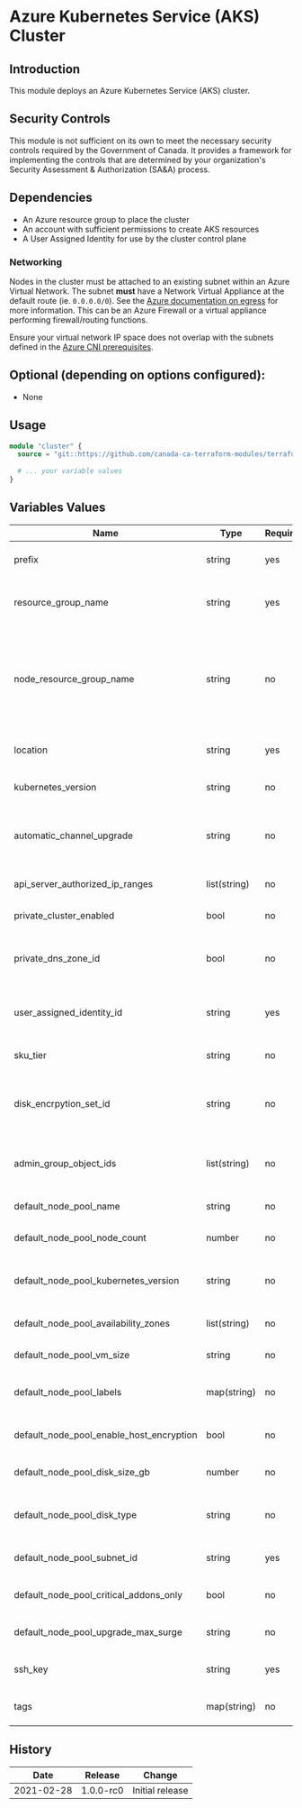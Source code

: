 # Azure Kubernetes Service (AKS) Cluster

## Introduction

This module deploys an Azure Kubernetes Service (AKS) cluster.

## Security Controls

This module is not sufficient on its own to meet the necessary security controls required
by the Government of Canada. It provides a framework for implementing the controls that
are determined by your organization's Security Assessment & Authorization (SA&A) process.

## Dependencies

* An Azure resource group to place the cluster
* An account with sufficient permissions to create AKS resources
* A User Assigned Identity for use by the cluster control plane

### Networking

Nodes in the cluster must be attached to an existing subnet within an Azure Virtual Network.
The subnet **must** have a Network Virtual Appliance at the default route (ie. `0.0.0.0/0`). See the [Azure documentation on egress](https://docs.microsoft.com/en-us/azure/aks/egress-outboundtype#outbound-type-of-userdefinedrouting) for more information. This can be an Azure Firewall or a virtual appliance performing firewall/routing functions.

Ensure your virtual network IP space does not overlap with the subnets defined in the [Azure CNI prerequisites](https://docs.microsoft.com/en-us/azure/aks/configure-azure-cni#prerequisites).

## Optional (depending on options configured):

* None

## Usage

```terraform
module "cluster" {
  source = "git::https://github.com/canada-ca-terraform-modules/terraform-azurerm-kubernetes-cluster.git?ref=$REF"
  
  # ... your variable values
}
```

## Variables Values

| Name                                     | Type         | Required | Value                                                                                                                                            |
|------------------------------------------|--------------|----------|--------------------------------------------------------------------------------------------------------------------------------------------------|
| prefix                                   | string       | yes      | Prefix for Azure resources created by the module                                                                                                 |
| resource_group_name                      | string       | yes      | Name of the Azure resource group to deploy Azure resources                                                                                       |
| node_resource_group_name                 | string       | no       | Name of the Azure resource group created by the cluster. This resource group must not already exist. If unset, Azure will generate a random name |
| location                                 | string       | yes      | Azure region where to deploy the Azure resources                                                                                                 |
| kubernetes_version                       | string       | no       | Version of Kubernetes to deploy                                                                                                                  |
| automatic_channel_upgrade                | string       | no       | Automatically perform upgrades of the Kubernetes cluster (none, patch, rapid, stable)                                                            |
| api_server_authorized_ip_ranges          | list(string) | no       | List of IP ranges authorized to reach the API server                                                                                             |
| private_cluster_enabled                  | bool         | no       | Deploy a private control plane                                                                                                                   |
| private_dns_zone_id                      | bool         | no       | Use the provided private DNS zone instead of an AKS managed private DNS zone                                                                     |
| user_assigned_identity_id                | string       | yes      | User Assigned Identity ID for use by the cluster control plane                                                                                   |
| sku_tier                                 | string       | no       | SKU Tier for use by the cluster ("Paid" is preferred)                                                                                            |
| disk_encrpytion_set_id                   | string       | no       | Disk Encryption Set ID for encryption cluster disks with Customer Managed Keys                                                                   |
| admin_group_object_ids                   | list(string) | no       | List of group IDs to receive administrative access to the cluster                                                                                |
| default_node_pool_name                   | string       | no       | Name of the default node pool                                                                                                                    |
| default_node_pool_node_count             | number       | no       | Number of nodes in the default node pool                                                                                                         |
| default_node_pool_kubernetes_version     | string       | no       | Kubernetes version of the default node pool (if unset, uses kubernetes_version)                                                                  |
| default_node_pool_availability_zones     | list(string) | no       | List of availability zones for the default node pool                                                                                             |
| default_node_pool_vm_size                | string       | no       | VM size of the default node pool                                                                                                                 |
| default_node_pool_labels                 | map(string)  | no       | List of labels to assign to nodes in the default node pool                                                                                       |
| default_node_pool_enable_host_encryption | bool         | no       | Enable host encryption in the default node pool                                                                                                  |
| default_node_pool_disk_size_gb           | number       | no       | Size of the node disk size of the default node pool                                                                                              |
| default_node_pool_disk_type              | string       | no       | Type of disk used by the default node pool (Managed, Ephemeral)                                                                                  |
| default_node_pool_subnet_id              | string       | yes      | Subnet where to attach nodes in the default node pool                                                                                            |
| default_node_pool_critical_addons_only   | bool         | no       | Only run critical addon pods in the default node pool                                                                                            |
| default_node_pool_upgrade_max_surge      | string       | no       | Maximum node surge during a node pool upgrade                                                                                                    |
| ssh_key                                  | string       | yes      | SSH public key for accessing node virtual machines                                                                                               |
| tags                                     | map(string)  | no       | Azure tags to assign to Azure resources                                                                                                          |

## History

| Date       | Release     | Change          |
| -----------| ------------| ----------------|
| 2021-02-28 | 1.0.0-rc0   | Initial release |
